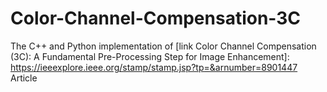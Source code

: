 # Color-Channel-Compensation-3C
The C++ and Python implementation of [link Color Channel Compensation (3C): A Fundamental Pre-Processing Step for Image Enhancement]: https://ieeexplore.ieee.org/stamp/stamp.jsp?tp=&arnumber=8901447 Article

